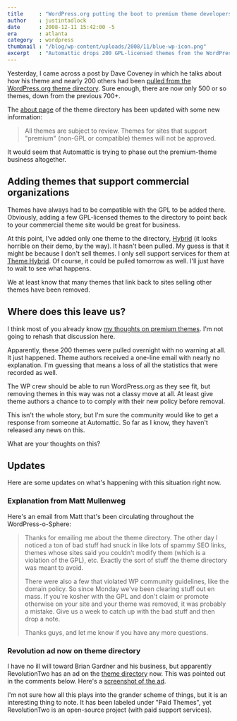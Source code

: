 ```yaml
---
title     : "WordPress.org putting the boot to premium theme developers"
author    : justintadlock
date      : 2008-12-11 15:42:00 -5
era       : atlanta
category  : wordpress
thumbnail : "/blog/wp-content/uploads/2008/11/blue-wp-icon.png"
excerpt   : "Automattic drops 200 GPL-licensed themes from the WordPress.org theme directory with little notice.  What's your take on this?"
---
```


Yesterday, I came across a post by Dave Coveney in which he talks about how his theme and nearly 200 others had been <a href="http://spectacu.la/wordpressorg-pull-200-gpl-themes/" title="WordPress.org pulls 200 GPL Themes">pulled from the WordPress.org theme directory</a>.  Sure enough, there are now only 500 or so themes, down from the previous 700+.

The <a href="http://wordpress.org/extend/themes/about" title="About the WordPress themes directory">about page</a> of the theme directory has been updated with some new information:

> All themes are subject to review. Themes for sites that support "premium" (non-GPL or compatible) themes will not be approved.

It would seem that Automattic is trying to phase out the premium-theme business altogether.

<!--more-->

## Adding themes that support commercial organizations

Themes have always had to be compatible with the GPL to be added there.  Obviously, adding a few GPL-licensed themes to the directory to point back to your commercial theme site would be great for business.

At this point, I've added only one theme to the directory, <a href="http://wordpress.org/extend/themes/hybrid" title="Hybrid WordPress theme">Hybrid</a> (it looks horrible on their demo, by the way).  It hasn't been pulled.  My guess is that it might be because I don't sell themes.  I only sell support services for them at <a href="http://themehybrid.com" title="Theme Hybrid WordPress themes club">Theme Hybrid</a>.   Of course, it could be pulled tomorrow as well.  I'll just have to wait to see what happens.

We at least know that many themes that link back to sites selling other themes have been removed.

## Where does this leave us?

I think most of you already know <a href="http://justintadlock.com/archives/2008/05/29/screw-the-premium-theme-market" title="Screw the premium theme market">my thoughts on premium themes</a>.  I'm not going to rehash that discussion here.

Apparently, these 200 themes were pulled overnight with no warning at all.  It just happened.  Theme authors received a one-line email with nearly no explanation.  I'm guessing that means a loss of all the statistics that were recorded as well.

The WP crew should be able to run WordPress.org as they see fit, but removing themes in this way was not a classy move at all.  At least give theme authors a chance to to comply with their new policy before removal.

This isn't the whole story, but I'm sure the community would like to get a response from someone at Automattic.  So far as I know, they haven't released any news on this.

What are your thoughts on this?

## Updates

Here are some updates on what's happening with this situation right now.

<h3>Explanation from Matt Mullenweg</h3>

Here's an email from Matt that's been circulating throughout the WordPress-o-Sphere:

> Thanks for emailing me about the theme directory. The other day I noticed a ton of bad stuff had snuck in like lots of spammy SEO links, themes whose sites said you couldn't modify them (which is a violation of the GPL), etc. Exactly the sort of stuff the theme directory was meant to avoid.
>
> There were also a few that violated WP community guidelines, like the domain policy. So since Monday we've been clearing stuff out en mass. If you're kosher with the GPL and don't claim or promote otherwise on your site and your theme was removed, it was probably a mistake. Give us a week to catch up with the bad stuff and then drop a note.
>
> Thanks guys, and let me know if you have any more questions.

<h3>Revolution ad now on theme directory</h3>

I have no ill will toward Brian Gardner and his business, but apparently RevolutionTwo has an ad on the <a href="http://wordpress.org/extend/themes" title="WordPress themes directory">theme directory</a> now.  This was pointed out in the comments below.  Here's a <a href="http://justintadlock.com/blog/wp-content/uploads/2008/12/revolution-ad-wordpress.png" title="Revolution ad on the WordPress.org theme directory">screenshot of the ad</a>.

I'm not sure how all this plays into the grander scheme of things, but it is an interesting thing to note.  It has been labeled under "Paid Themes", yet RevolutionTwo is an open-source project (with paid support services).
